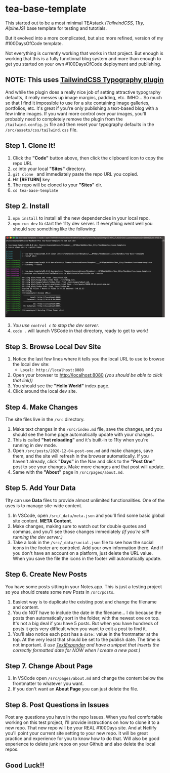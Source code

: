 # tea-base-template

This started out to be a most minimal TEAstack _(TailwindCSS, 11ty, AlpineJS)_ base template for testing and tutotials.

But it evolved into a more complicated, but also more refined, version of my #100DaysOfCode template.

Not everything is currently working that works in that project. But enough is working that this is a fully functional blog system and more than enough to get you started on your own #100DaysOfCode deployment and publishing.

## NOTE: This uses [TailwindCSS Typography plugin](https://github.com/tailwindlabs/tailwindcss-typography)

And while the plugin does a really nice job of setting attractive typography defaults, it really messes up image margins, padding, etc. IMHO... So much so that I find it impossible to use for a site containing image galleries, portfolios, etc. it's great if you're only publishing a text-based blog with a few inline images. If you want more control over your images, you'll probably need to completely remove the plugin from the `/tailwind.config.js` file and then reset your typography defaults in the `/src/assets/css/tailwind.css` file.

## Step 1. Clone It!

1. Click the **"Code"** button above, then click the clipboard icon to copy the repo URL
2. `cd` into your local **"Sites"** directory.
3. `git clone ` and immediately paste the repo URL you copied.
4. Hit **[RETURN]** key
5. The repo will be cloned to your **"Sites"** dir.
6. `cd tea-base-template`

## Step 2. Install

1. `npm install` to install all the new dependencies in your local repo.
2. `npm run dev` to start the 11ty dev server. If everything went well you should see something like the following:

![npmrundev](_npmrundev.png)

3. _You use `control c` to stop the dev server._
4. `code .` will launch VSCode in that directory, ready to get to work!

## Step 3. Browse Local Dev Site

1. Notice the last few lines where it tells you the local URL to use to browse the local dev site:
   - `Local: http://localhost:8080`
2. Open your browser to [http://localhost:8080](http://localhost:8080) _(you should be able to click that link))_
3. You should see the **"Hello World"** index page.
4. Click around the local dev site.

## Step 4. Make Changes

The site files live in the `/src` directory.

1. Make text changes in the `/src/index.md` file, save the changes, and you should see the home page automatically update with your changes.
2. This is called **"hot reloading"** and it's built-in to 11ty when you're running in dev mode.
3. Open `/src/posts/2020-12-04-post-one.md` and make changes, save them, and the site will refresh in the browser automatically. If you haven't already, click **"Days"** in the Nav and click to the **"Post One"** post to see your changes. Make more changes and that post will update.
4. Same with the **"About"** page in `/src/pages/about.md`.

## Step 5. Add Your Data

11ty can use **Data** files to provide almost unlimited functionalities. One of the uses is to manage site-wide content.

1. In VSCode, open `/src/_data/meta.json` and you'll find some basic global site content. **META Content**.
2. Make changes, making sure to watch out for double quotes and commas, and you'll see those changes immediately _(if you're still running the dev server.)_
3. Take a look in the `/src/_data/social.json` file to see how the social icons in the footer are controled. Add your own information there. And if you don't have an account on a platform, just delete the URL value. When you save the file the icons in the footer will automatically update.

## Step 6. Create New Posts

You have some posts sitting in your Notes.app. This is just a testing project so you should create some new Posts in `/src/posts`.

1. Easiest way is to duplicate the existing post and change the filename and content.
2. You do NOT have to include the date in the filename... I do because the posts then automatically sort in the folder, with the newest one on top. It's not a big deal if you have 5 posts. But when you have hundreds of posts it gets very difficult when you want to edit a post to find it.
3. You'll also notice each post has a `date:` value in the frontmatter at the top. At the very least that should be set to the publish date. The time is not important. _(I use [TextExpander](https://textexpander.com/) and have a snippet that inserts the correctly formatted date for NOW when I create a new post.)_

## Step 7. Change About Page

1. In VSCode open `/src/pages/about.md` and change the content below the frontmatter to whatever you want.
2. If you don't want an **About Page** you can just delete the file.

## Step 8. Post Questions in Issues

Post any questions you have in the repo Issues. When you feel comfortable working on this test project, I'll provide instructions on how to clone it to a new repo. That new repo will be your REAL #100Days site. And at Netlify you'll point your current site setting to your new repo. It will be great practice and experience for you to know how to do that. Will also be good experience to delete junk repos on your Github and also delete the local repos.

## Good Luck!!
